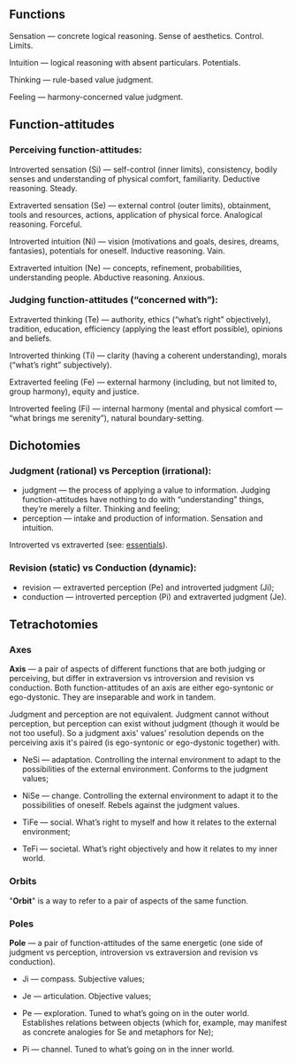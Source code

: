 ## Functions

Sensation — concrete logical reasoning. Sense of aesthetics. Control. Limits.

Intuition — logical reasoning with absent particulars. Potentials.

Thinking — rule-based value judgment.

Feeling — harmony-concerned value judgment.

## Function-attitudes

### Perceiving function-attitudes:

Introverted sensation (Si) — self-control (inner limits), consistency, bodily senses and understanding of physical comfort, familiarity. Deductive reasoning. Steady.

Extraverted sensation (Se) — external control (outer limits), obtainment, tools and resources, actions, application of physical force. Analogical reasoning. Forceful.

Introverted intuition (Ni) — vision (motivations and goals, desires, dreams, fantasies), potentials for oneself. Inductive reasoning. Vain.

Extraverted intuition (Ne) — concepts, refinement, probabilities, understanding people. Abductive reasoning. Anxious.

### Judging function-attitudes (“concerned with”):

Extraverted thinking (Te) — authority, ethics (“what’s right” objectively), tradition, education, efficiency (applying the least effort possible), opinions and beliefs.

Introverted thinking (Ti) — clarity (having a coherent understanding), morals (“what’s right” subjectively).

Extraverted feeling (Fe) — external harmony (including, but not limited to, group harmony), equity and justice.

Introverted feeling (Fi) — internal harmony (mental and physical comfort — “what brings me serenity”), natural boundary-setting.

## Dichotomies

### Judgment (rational) vs Perception (irrational):

- judgment — the process of applying a value to information. Judging function-attitudes have nothing to do with “understanding” things, they’re merely a filter. Thinking and feeling;
- perception — intake and production of information. Sensation and intuition.
 
Introverted vs extraverted (see: [essentials](https://your-trickster.github.io/essentials)).

### Revision (static) vs Conduction (dynamic):

- revision — extraverted perception (Pe) and introverted judgment (Ji);
- conduction — introverted perception (Pi) and extraverted judgment (Je).

## Tetrachotomies

### Axes

**Axis** — a pair of aspects of different functions that are both judging or perceiving, but differ in extraversion vs introversion and revision vs conduction. Both function-attitudes of an axis are either ego-syntonic or ego-dystonic. They are inseparable and work in tandem.

Judgment and perception are not equivalent. Judgment cannot without perception, but perception can exist without judgment (though it would be not too useful). So a judgment axis' values' resolution depends on the perceiving axis it's paired (is ego-syntonic or ego-dystonic together) with.

- NeSi — adaptation. Controlling the internal environment to adapt to the possibilities of the external environment. Conforms to the judgment values;
- NiSe — change. Controlling the external environment to adapt it to the possibilities of oneself. Rebels against the judgment values.

- TiFe — social. What’s right to myself and how it relates to the external environment;
- TeFi — societal. What’s right objectively and how it relates to my inner world.

### Orbits

"**Orbit**" is a way to refer to a pair of aspects of the same function.

### Poles

**Pole** — a pair of function-attitudes of the same energetic (one side of judgment vs perception, introversion vs extraversion and revision vs conduction).

- Ji — compass. Subjective values;

- Je — articulation. Objective values;

- Pe — exploration. Tuned to what’s going on in the outer world. Establishes relations between objects (which for, example, may manifest as concrete analogies for Se and metaphors for Ne);

- Pi — channel. Tuned to what’s going on in the inner world.
